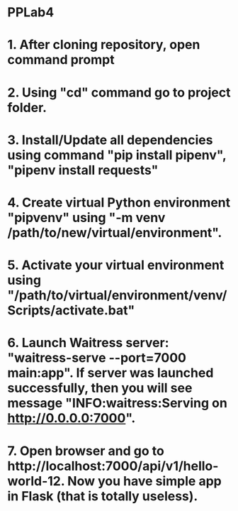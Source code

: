 # PPLab4
# 1. After cloning repository, open command prompt
# 2. Using "cd" command go to project folder.
# 3. Install/Update all dependencies using command "pip install pipenv", "pipenv install requests"
# 4. Create virtual Python environment "pipvenv" using "-m venv /path/to/new/virtual/environment".
# 5. Activate your virtual environment using "/path/to/virtual/environment/venv/Scripts/activate.bat"
# 6. Launch Waitress server: "waitress-serve --port=7000 main:app". If server was launched successfully, then you will see message "INFO:waitress:Serving on http://0.0.0.0:7000".
# 7. Open browser and go to http://localhost:7000/api/v1/hello-world-12. Now you have simple app in Flask (that is totally useless).